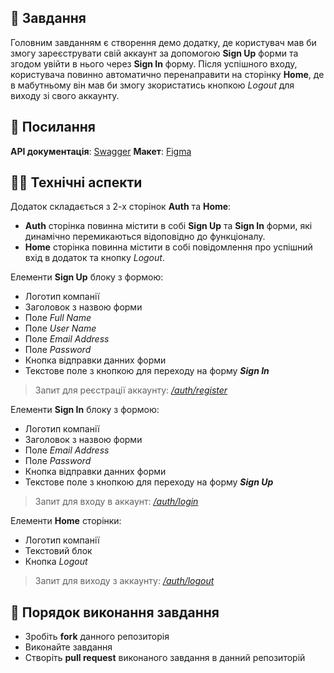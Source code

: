 ##  🚀 Завдання

Головним завданням є створення демо додатку, де користувач мав би змогу зареєструвати свій аккаунт за допомогою **Sign Up** форми та згодом увійти в нього через **Sign In** форму. Після успішного входу, користувача повинно автоматично перенаправити на сторінку **Home**, де в мабутньому він мав би змогу зкористатись кнопкою *Logout* для виходу зі свого аккаунту.


## 📎 Посилання

**API документація**: [Swagger](https://incode-backend-dev.herokuapp.com/api/)
**Макет**: [Figma](https://www.figma.com/file/hbthFdqeHcPtKLXQIjkeqX/Test-Incode-Finance-2022)


## 👩‍💻 Технічні аспекти

Додаток складається з 2-х сторінок **Auth** та **Home**:

* **Auth** сторінка повинна містити в собі **Sign Up** та **Sign In** форми, які динамічно перемикаються відоповідно до функціоналу.
* **Home** сторінка повинна містити  в собі повідомлення про успішний вхід в додаток та кнопку *Logout*.

Елементи **Sign Up** блоку з формою:

* Логотип компанії
* Заголовок з назвою форми
* Поле *Full Name*
* Поле *User Name*
* Поле *Email Address*
* Поле *Password*
* Кнопка відправки данних форми
* Текстове поле з кнопкою для переходу на форму ***Sign In***

>Запит для реєстрації аккаунту: *[/auth/register](/auth/register)*


Елементи **Sign In** блоку з формою:

* Логотип компанії
* Заголовок з назвою форми
* Поле *Email Address*
* Поле *Password*
* Кнопка відправки данних форми
* Текстове поле з кнопкою для переходу на форму ***Sign Up***

>Запит для входу в аккаунт: *[/auth/login](https://incode-backend-dev.herokuapp.com/api/#/auth/AuthController_login)*


Елементи **Home** сторінки:

* Логотип компанії
* Текстовий блок
* Кнопка *Logout*

>Запит для виходу з аккаунту: *[/auth/logout](https://incode-backend-dev.herokuapp.com/api/#/auth/AuthController_logout)*


## 📌 Порядок виконання завдання

* Зробіть **fork** данного репозиторія
* Виконайте завдання
* Створіть **pull request** виконаного завдання в данний репозиторій